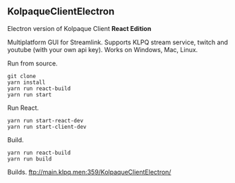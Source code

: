 ## KolpaqueClientElectron

Electron version of Kolpaque Client **React Edition**

Multiplatform GUI for Streamlink. Supports KLPQ stream service, twitch and youtube (with your own api key).
Works on Windows, Mac, Linux.

Run from source.
```
git clone
yarn install
yarn run react-build
yarn run start
```

Run React.
```
yarn run start-react-dev
yarn run start-client-dev
```

Build.
```
yarn run react-build
yarn run build
```

Builds.
ftp://main.klpq.men:359/KolpaqueClientElectron/
